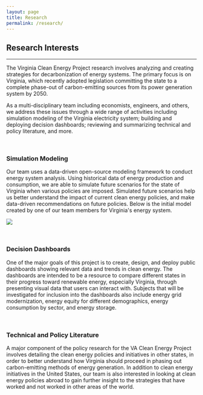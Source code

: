 ```yaml
---
layout: page
title: Research
permalink: /research/
---
```

## Research Interests
***

The Virginia Clean Energy Project research involves analyzing and creating strategies for decarbonization of energy systems. The primary focus is on Virginia, which recently adopted legislation committing the state to a complete phase-out of carbon-emitting sources from its power generation system by 2050.

As a multi-disciplinary team including economists, engineers, and others, we address these issues through a wide range of activities including simulation modeling of the Virginia electricity system; building and deploying decision dashboards; reviewing and summarizing technical and policy literature, and more.

<br/>

### Simulation Modeling

Our team uses a data-driven open-source modeling framework to conduct energy system analysis. Using historical data of energy production and consumption, we are able to simulate future scenarios for the state of Virginia when various policies are imposed. Simulated future scenarios help us better understand the impact of current clean energy policies, and make data-driven recommendations on future policies. Below is the initial model created by one of our team members for Virginia's energy system.


![](/cleanenergyva.github.io/images/simulationmodel.JPG)

<br/>

### Decision Dashboards

One of the major goals of this project is to create, design, and deploy public dashboards showing relevant data and trends in clean energy. The dashboards are intended to be a resource to compare different states in their progress toward renewable energy, especially Virginia, through presenting visual data that users can interact with.
Subjects that will be investigated for inclusion into the dashboards also include energy grid modernization, energy equity for different demographics, energy consumption by sector, and energy storage.


<br/>

### Technical and Policy Literature

A major component of the policy research for the VA Clean Energy Project involves detailing the clean energy policies and initiatives in other states, in order to better understand how Virginia should proceed in phasing out carbon-emitting methods of energy generation. In addition to clean energy initiatives in the United States, our team is also interested in looking at clean energy policies abroad to gain further insight to the strategies that have worked and not worked in other areas of the world.
